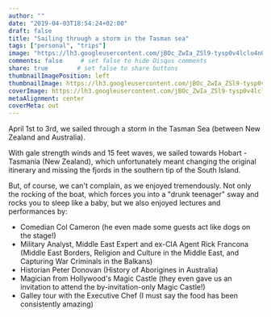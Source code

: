 ```yaml
---
author: ""
date: "2019-04-03T18:54:24+02:00"
draft: false
title: "Sailing through a storm in the Tasman sea"
tags: ["personal", "trips"]
image: "https://lh3.googleusercontent.com/jBOc_ZwIa_ZSl9-tysp0v4lclu4nOrxAsYTIXOA_zSZwdsR-FpF96gGVaXBoeVaM2DdETy8VKQ4DTZOX7b6iLYkS8i0zcrIfwykpY4S0FqHs3_4SFtnFlK_kG13YEeoEEGrd-hRorv4=w1920-h1080"
comments: false     # set false to hide Disqus comments
share: true        # set false to share buttons
thumbnailImagePosition: left
thumbnailImage: https://lh3.googleusercontent.com/jBOc_ZwIa_ZSl9-tysp0v4lclu4nOrxAsYTIXOA_zSZwdsR-FpF96gGVaXBoeVaM2DdETy8VKQ4DTZOX7b6iLYkS8i0zcrIfwykpY4S0FqHs3_4SFtnFlK_kG13YEeoEEGrd-hRorv4=w1920-h1080
coverImage: https://lh3.googleusercontent.com/jBOc_ZwIa_ZSl9-tysp0v4lclu4nOrxAsYTIXOA_zSZwdsR-FpF96gGVaXBoeVaM2DdETy8VKQ4DTZOX7b6iLYkS8i0zcrIfwykpY4S0FqHs3_4SFtnFlK_kG13YEeoEEGrd-hRorv4=w1920-h1080
metaAlignment: center
coverMeta: out
---
```


April 1st to 3rd, we sailed through a storm in the Tasman Sea (between New Zealand and Australia).

<!--more-->

With gale strength winds and 15 feet waves, we sailed towards Hobart - Tasmania (New Zealand), which unfortunately meant changing the original itinerary and missing the fjords in the southern tip of the South Island.

But, of course, we can't complain, as we enjoyed tremendously. Not only the rocking of the boat, which forces you into a "drunk teenager" sway and rocks you to sleep like a baby, but we also enjoyed lectures and performances by: 

* Comedian Col Cameron (he even made some guests act like dogs on the stage!)
* Military Analyst, Middle East Expert and ex-CIA Agent Rick Francona (Middle East Borders, Religion and Culture in the Middle East, and Capturing War Criminals in the Balkans)
* Historian Peter Donovan (History of Aborigines in Australia)
* Magician from Hollywood's Magic Castle (they even gave us an invitation to attend the by-invitation-only Magic Castle!)
* Galley tour with the Executive Chef (I must say the food has been consistently amazing)

<script src="https://cdn.jsdelivr.net/npm/publicalbum@latest/dist/pa-embed-player.min.js" async></script>
<div class="pa-embed-player" style="width:100%; height:480px; display:none;"
  data-link="https://photos.app.goo.gl/VH1UTkLfMs3UDizA9"
  data-title="35 new photos by Jorge Cortell">
  <img data-src="https://lh3.googleusercontent.com/OzDzgyifAry7FqbY1NQeY9VQmGNAroky1m4zflpQdHQi_yy3Qymy72nJKLghdQCFjjyGO7PPrZN9knX6ockP5LnH4OSHtmn96TA0M0QziSh7kDOn1lQaxM-6DhCErtnnZ906-ouSBq0=w1920-h1080" src="" alt="" />
  <img data-src="https://lh3.googleusercontent.com/fx69dNu5mdVH_jhPzZVyUMRepE2OBlHEVXBKD42Pt3y1HVKFig6aD-UJbwHqRfvc11gSz7_f3fmNWnCucBLOy5w5kOiQSKigrnH-u-McH3wgizMKg8cLVFzxt9DW18aY7ocQzLYt29M=w1920-h1080" src="" alt="" />
  <img data-src="https://lh3.googleusercontent.com/IHj9KCgnKYHiKtZIEJampBzaWlz8LvzlBIGmz_XV6t96-XA7YQnEncdKCW9ArDu2PyBpJW-1y0WKHhT9oqk9WJsBLrkh_xSXckd1Mz9UblgEf3auPgv4rCxW0OQDdFPQqxni23VmD6Q=w1920-h1080" src="" alt="" />
  <img data-src="https://lh3.googleusercontent.com/3UEOvZUk61-IlfptUYDQ_PPT5PV_HRGSmClzXDSc7tIi01jFHmIFLlNh_Gthkh-wnxODdiq61sF7ySXNtUCdt57Vhwqano1plIrRqv8gi5HaLeegIGh0_q_oX4H_54EHP9vE8ktQxLo=w1920-h1080" src="" alt="" />
  <img data-src="https://lh3.googleusercontent.com/DG-hjd91BA5WpCv88gRSHBdKkK2IFlqO5iOgW64TA5DtkPNMIDhFULpsNcPyEZuiH1SdMZpvKoIrcjJEwIqTWxc-71tqQyh6qWTJW_yHKrhzBZbd6sSx9kOXrvyoVLw2vhDSU0ib7us=w1920-h1080" src="" alt="" />
  <img data-src="https://lh3.googleusercontent.com/1uNYOuT07II5NRVVaPxVsnjqxJ5JQmT0vp-RBDHMAtxb1s0p70VPycb5AOYoph0__nNKIeQ28FccEWQ-mt3zmNdBTB2Ugt4K9MNgqmGEM3ai2Yj2fEDXBN7YcoRBO7wwfVftYqa6_xg=w1920-h1080" src="" alt="" />
  <img data-src="https://lh3.googleusercontent.com/s7-2Ej2aH2119o9DtJNApB8wSBgFAz75C5VfA32uiDR26ymZjSA3V6Smr2jjWVH73DTS_xP4JpCGyoCxYmgfWLpqS7Wr3CnYOZXIvwZ_WI_u5JqWsyloea2634uS0O2eFhXWw8onoqA=w1920-h1080" src="" alt="" />
  <img data-src="https://lh3.googleusercontent.com/1rsMvH0p76y0xcdseGi-QrcnknRsTbiJi2otW7eLs0-OjEkiHimEGkf5Z4rvQ2apgOdLC_o9NcJgh9ppzr4MkAL1hNFFgHSrXZ7eiNcO6GfbXU7ZuRE8cPekXf5uo1KMtiVl_efVnd4=w1920-h1080" src="" alt="" />
  <img data-src="https://lh3.googleusercontent.com/-ZfoeK9CrpukPdrwnqTz2mut6x2Mhemo5ueS4oq7Fjz9Zw-1mkKjx4ScqxxeYOA278pEUaxsDlk8l8CLaNO0nYx1X2tQSpNKRERp8goX4NaliUubB09_mEJVcJbObiLKoWYY7Xbljeg=w1920-h1080" src="" alt="" />
  <img data-src="https://lh3.googleusercontent.com/brzTMA2MoD1NdYQvr2XnmBn1NAUOzuEWX_rtTy4fxR9jxSdfr6-NzJ6pOIqxuaw9VSMSX-3144hJ98lDa9_2-R1FPQmMuVGPDyLXw4V0x-H8ID9nORpKT9IrUwBmBkE_sGJ5hszDuOc=w1920-h1080" src="" alt="" />
  <img data-src="https://lh3.googleusercontent.com/_LJzOczPWBQOUiRlTwKGqq1cF49XCM5mh2GiXEzaRR1KVCDYLT16GWIB4fpMJclNLWDiOSn0V-NBI5Khm0zK_sKgK6pA0gMReFHy9Jg3-6xhOJJwMeZmADKUhDNgXoJpcCd7cTirwiE=w1920-h1080" src="" alt="" />
  <img data-src="https://lh3.googleusercontent.com/92msgCmWPJAAXB2hulW_5P48FgDXE0y_q2GMQbQuv-221b662qU3UajJyz-mWRvEKgV4xEKEU7DqIVWBhvLKwQJ6XxMtMRmK1I85jb0194MqIlBaOInGIbx-jjGNEkVduoo2wY3Lb1U=w1920-h1080" src="" alt="" />
  <img data-src="https://lh3.googleusercontent.com/IxvdB4uJX2FvK1XX8H9_nkFxkbNAf0ADwIBci38XnM2Jv8cZI9sLnwrRDrSLUolrcvhUBK51LIjZWBoggPhVbUYxbqZto-rqaNe7lIgx2zPZiLu1nCdr9BFca1gqWGTzMWyDj5b8W-M=w1920-h1080" src="" alt="" />
  <img data-src="https://lh3.googleusercontent.com/iv16Hvfq3ertIbYXQS999vHs094waZXf8wrUsuCpvvYWwmINO4fiS7H77fGWIP41xrziWQ7sY4CA3VsT80Lj9xSNoJsxeDM1qzH95Deiwe1gouAHiWnS2fydzXorBWk0tbr3gq2eEIo=w1920-h1080" src="" alt="" />
  <img data-src="https://lh3.googleusercontent.com/Co3R2Dbk4voa4Ft4cdOgplaeJ7y3_DRV4JZqpcmwZeE3mFTam3ZeOSzLnMx4K30dBTGb0SsGn2FXFZxMNKDA9wMjndTfqSXpksj795J3VDdW4zbS71_M06W0AI7B4h0zPWBPLO1N0pE=w1920-h1080" src="" alt="" />
  <img data-src="https://lh3.googleusercontent.com/UuoYMUnVbja5AJkv1xCTuW9mWQouq85P5-9JXaKi7ZIjiPbPSs2sETtNLOrwIgFlKFtLzxem1c1_0DEVIYhvnzWe-VNomDnkvYMo878t8376-Vmf7nHB6EUlc7jkIqhpeb39K-CBvTA=w1920-h1080" src="" alt="" />
  <img data-src="https://lh3.googleusercontent.com/4L_rQyvE9g33Y9cOmcNtn7ZV42WHX-JDrSO-lVAj0-F2r_f9Ym-iKfHznDc_3BlN-_XxWRuPTT9f1FYfwoCn0vgxF5Puc77dwEfSPcJs2l4X1vc9n7THYpttfuuI5u0HlgAsulCa0Zs=w1920-h1080" src="" alt="" />
  <img data-src="https://lh3.googleusercontent.com/FoXkzVy5etp2xMbQRVN4MnWrKXUlxh7IBtFMwSXimF6AB9ejgDUTQ2c3wfmr8Qik0Bw0yKF35afTo5N6-CM_8Yd0CoVIxpaH2ARX2_PVy5afXX4bFbPYGXJBw90FDi7kyqb40ZWlsvU=w1920-h1080" src="" alt="" />
  <img data-src="https://lh3.googleusercontent.com/3qtppCqDx21OqIVRhOINnKRnjUqRhdi7wEFb2JoiaKD4otBDeyQi-90GOBfPN9HrTa69veuxGxendZ8N9sBdEm2OOtArTcG1EtL3-zRzJjgOh51c2OVR8BLirqTt77vD3CplvIHHRQY=w1920-h1080" src="" alt="" />
  <img data-src="https://lh3.googleusercontent.com/7L1K_n9hqIm4JfZjSYkup9EI9mwE6qWPPPY6o6AwcytsN09SIdfrVoiJeJfYYg1Mw01PT4kBBZrJxPANUOeB9aDxAoYIh3fQFqLLokWBBQlg0pFbm0yDE7wPdLQ3ypTliz-iGBvRhDA=w1920-h1080" src="" alt="" />
  <img data-src="https://lh3.googleusercontent.com/z2Pybg-Sm7LC8Q4r7p-r5oWoILrg_KnNAasBymCfJ4KDUDZ4pqHMHNMz44ZgAeHWH0CKCGPss7II_hPuF6receRhkXSArNoaI9Y8RIyUwmJIOyFxis7nqLlOoKvTnK1rRDNW5kGw91I=w1920-h1080" src="" alt="" />
  <img data-src="https://lh3.googleusercontent.com/Ne5M2ZDvQ34jyKcY7pUariCy0BAnChbFDeetcMIeko6wjiVFQkGGkbBtPN9ZhxaRgMQszGwtpajK1WIvk4mE17CAvgcxrXiDR6a2AQzznS36K3_iTMwxNmOQBcpmiVP64TdjXyKca_s=w1920-h1080" src="" alt="" />
  <img data-src="https://lh3.googleusercontent.com/BbwulIKKaT6TjlGvjb9o-_613CutScRi00LEElbsux5_lwfHqyU_7n4mfyPi4nMgU4Xlc6AomQbrYOYbf7cBuAuUZwfaG-EnFozOBAPPTzKOKM05a9RE1BXXynJ-5C_1u8do_zK2Sr4=w1920-h1080" src="" alt="" />
  <img data-src="https://lh3.googleusercontent.com/AcJodeG-WE6aOqXNXd90G7wMEnKFm2otu0PNvAf0CnkTsBLSlWRZwVTKTU8V6HlrnLhdq-LsxeZySIMge9tNrKShmx6iG3RCPE-JptmbEmovnFuYuxULpcsn9l5EyJpSm-y6dxBaa1M=w1920-h1080" src="" alt="" />
  <img data-src="https://lh3.googleusercontent.com/H7cCwYbnT7viv7AELFeY6zRhbJeBjq81fiHjSr_JRwgJVMXunzdaGxyzITZMsCXM9exx0-RP5WaPLhpMzD9Bkur3Vln7bxviyRgB1-FXMtCpDRL2DrvXY8b2CTSl-ztX4cmv8jZ96Ds=w1920-h1080" src="" alt="" />
  <img data-src="https://lh3.googleusercontent.com/6wU3W7wXsDGDKRWN_5EWLwJ9vGrA6jgsQ2zre670WfeV2BTNER3esrmQ7c2DmQ8EwB-CZrdGAI8GpJcUxFjU2fbJUu6jv0daX6gxzXdEDS1hAObQTncUe9QuA8qPB51NoaWUAwU7udM=w1920-h1080" src="" alt="" />
  <img data-src="https://lh3.googleusercontent.com/YrnL8-807rSeKanrElQzelOJcmjIkIES-zbFxwuGY4gVmQj1ksj9HQXSl6d4_k-2Uggm_F9Tq4M4Jm5ACH7h1VdGdz7bJ4asi5V5aswMIkUGkfrnKBUDLDR_Mqa-7tRcKsK4DT_jjIs=w1920-h1080" src="" alt="" />
  <img data-src="https://lh3.googleusercontent.com/JyyDkk80tEz-J1Sna6a68ylHO9TT7wx96HfaAbVX-FF0GXh-Gbch4YAvxWX8656xL0eDnU8gN-etvGd4BuXpjQS7vrQRNyeyVazpS1Md3Qv_hkJJmsRklB2uQSqWxU0j9IuG5Pohdds=w1920-h1080" src="" alt="" />
  <img data-src="https://lh3.googleusercontent.com/qCD4C049_upG3y4yykPdTb3WcDnhr-evwKEKSUVVYXY44bfDnmTgWhT10NlLbgURF3zvJBTb4W--DFGqgsEMquIJ3dyqzFCqOUMDhdYJeAA1wQE_SAE5qvJXn6XwC256g7JKyh_kEA8=w1920-h1080" src="" alt="" />
  <img data-src="https://lh3.googleusercontent.com/6HLpuaka-aBt-7sw9_JUDMlJKFOkfe0mjqmbKelFIvf7eWLw8iQZj0090Bm4mhzA4ToSAz3QsESr6Y1aKAh-jpO19rG4FMGAiTawc58s1QDfxZS2mxZvE7AUMa4v403ZScJfbZJyvnQ=w1920-h1080" src="" alt="" />
  <img data-src="https://lh3.googleusercontent.com/2UblH29URLecnlQWkTySXVJn2dH4oBW6uPeg2StKR6u3psYF5mzSTLWpsntJLkwqmYvquQcSjhu944fN1o3Sak_W3W7CvhVDQ3-aoGzVQmr2qrIOFhiuprxmYeLGbF7jo4ZY8Ja1ECw=w1920-h1080" src="" alt="" />
  <img data-src="https://lh3.googleusercontent.com/PIGyli0VgcQP_Gc2eo00EJK4W6qMFp5PD_OKZaZUzldSj3twTHHMHZ_Jp5N5ARtUYCtiYnc6NdI15KR5gv8nK3xv5xc7euafNb6ZTZ9jgNPC2NTRcifm0Ut5AnwJWYVbL9o7A6GaewY=w1920-h1080" src="" alt="" />
  <img data-src="https://lh3.googleusercontent.com/Rkk8cVtA7Gxtj6J7rYn-cIVcWVygPNaIepeFBbnnYKbdcv9Hhyr3GmGP719PbjfmsPYANzwkHUssdZTkLGomFDY5lVFybmFK2aMtuF8yfBXPegbFO__BXTqGw63f-s5m3B2cm1eT-po=w1920-h1080" src="" alt="" />
  <img data-src="https://lh3.googleusercontent.com/ljnMCe2vvChJcj0oSQjOpgDM1PYIU-qdgMKT1i9HIvkP39MSIZ6u1_mtqeQpdIcScpdKjnG8ltajHmpC4qwIgiCGqLzFlQGPrQEnOeX9BrNAvYGHj1ojX9mQHAXaNjVek72o4_YRbaA=w1920-h1080" src="" alt="" />
  <img data-src="https://lh3.googleusercontent.com/FznfYAsErpIGl2yXLdKNGGailGrz9u62J_uZcTM0fw_xLd9lQkXA8RbZHsmM_JklEEhA-q4qPQhlmxrktvwxHljJMPgqfpGrFv30eq-PYCxMfPlEDD5P79pxdtCNPx8yX6RO0fSz5wI=w1920-h1080" src="" alt="" />
</div>
